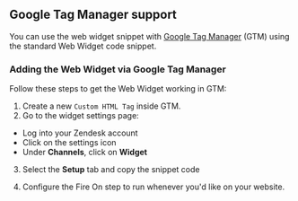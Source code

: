 ## Google Tag Manager support

You can use the web widget snippet with [Google Tag Manager][gtm-link] (GTM) using the standard Web Widget code snippet.

### Adding the Web Widget via Google Tag Manager

Follow these steps to get the Web Widget working in GTM:

1. Create a new `Custom HTML Tag` inside GTM.
2. Go to the widget settings page:
 * Log into your Zendesk account
 * Click on the settings icon
 * Under **Channels**, click on **Widget**
3. Select the **Setup** tab and copy the snippet code



4. Configure the Fire On step to run whenever you'd like on your website.

[gtm-link]: https://www.google.com/tagmanager/
